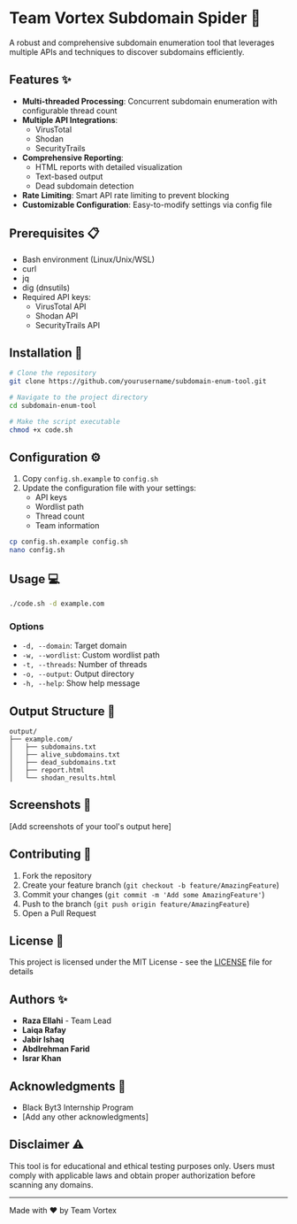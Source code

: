 # Team Vortex Subdomain Spider 🚀

A robust and comprehensive subdomain enumeration tool that leverages multiple APIs and techniques to discover subdomains efficiently.

## Features ✨

- **Multi-threaded Processing**: Concurrent subdomain enumeration with configurable thread count
- **Multiple API Integrations**:
  - VirusTotal
  - Shodan
  - SecurityTrails
- **Comprehensive Reporting**:
  - HTML reports with detailed visualization
  - Text-based output
  - Dead subdomain detection
- **Rate Limiting**: Smart API rate limiting to prevent blocking
- **Customizable Configuration**: Easy-to-modify settings via config file

## Prerequisites 📋

- Bash environment (Linux/Unix/WSL)
- curl
- jq
- dig (dnsutils)
- Required API keys:
  - VirusTotal API
  - Shodan API
  - SecurityTrails API

## Installation 🔧

```bash
# Clone the repository
git clone https://github.com/yourusername/subdomain-enum-tool.git

# Navigate to the project directory
cd subdomain-enum-tool

# Make the script executable
chmod +x code.sh
```

## Configuration ⚙️

1. Copy `config.sh.example` to `config.sh`
2. Update the configuration file with your settings:
   - API keys
   - Wordlist path
   - Thread count
   - Team information

```bash
cp config.sh.example config.sh
nano config.sh
```

## Usage 💻

```bash
./code.sh -d example.com
```

### Options

- `-d, --domain`: Target domain
- `-w, --wordlist`: Custom wordlist path
- `-t, --threads`: Number of threads
- `-o, --output`: Output directory
- `-h, --help`: Show help message

## Output Structure 📁

```
output/
├── example.com/
│   ├── subdomains.txt
│   ├── alive_subdomains.txt
│   ├── dead_subdomains.txt
│   ├── report.html
│   └── shodan_results.html
```

## Screenshots 📸

[Add screenshots of your tool's output here]

## Contributing 🤝

1. Fork the repository
2. Create your feature branch (`git checkout -b feature/AmazingFeature`)
3. Commit your changes (`git commit -m 'Add some AmazingFeature'`)
4. Push to the branch (`git push origin feature/AmazingFeature`)
5. Open a Pull Request

## License 📝

This project is licensed under the MIT License - see the [LICENSE](LICENSE) file for details

## Authors ✨

- **Raza Ellahi** - Team Lead
- **Laiqa Rafay**
- **Jabir Ishaq**
- **Abdlrehman Farid**
- **Israr Khan**

## Acknowledgments 🙏

- Black Byt3 Internship Program
- [Add any other acknowledgments]

## Disclaimer ⚠️

This tool is for educational and ethical testing purposes only. Users must comply with applicable laws and obtain proper authorization before scanning any domains.

---
Made with ❤️ by Team Vortex
